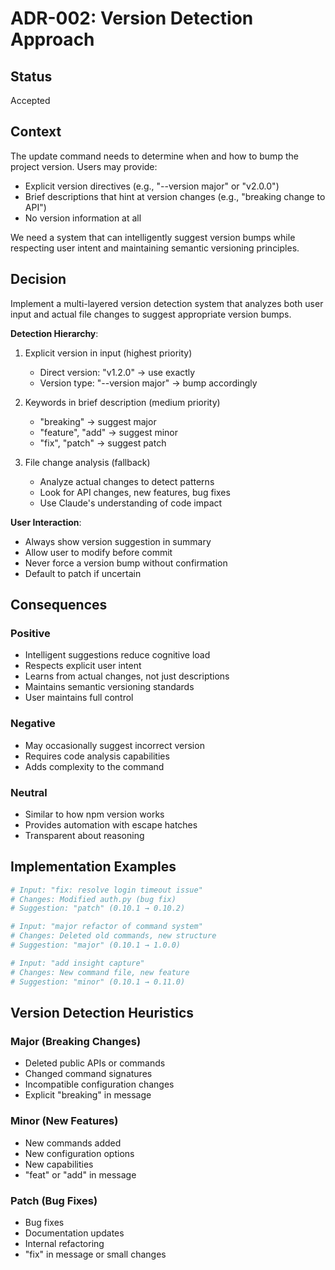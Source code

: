# ADR-002: Version Detection Approach

## Status
Accepted

## Context
The update command needs to determine when and how to bump the project version. Users may provide:
- Explicit version directives (e.g., "--version major" or "v2.0.0")
- Brief descriptions that hint at version changes (e.g., "breaking change to API")
- No version information at all

We need a system that can intelligently suggest version bumps while respecting user intent and maintaining semantic versioning principles.

## Decision
Implement a multi-layered version detection system that analyzes both user input and actual file changes to suggest appropriate version bumps.

**Detection Hierarchy**:
1. Explicit version in input (highest priority)
   - Direct version: "v1.2.0" → use exactly
   - Version type: "--version major" → bump accordingly
   
2. Keywords in brief description (medium priority)
   - "breaking" → suggest major
   - "feature", "add" → suggest minor
   - "fix", "patch" → suggest patch
   
3. File change analysis (fallback)
   - Analyze actual changes to detect patterns
   - Look for API changes, new features, bug fixes
   - Use Claude's understanding of code impact

**User Interaction**:
- Always show version suggestion in summary
- Allow user to modify before commit
- Never force a version bump without confirmation
- Default to patch if uncertain

## Consequences

### Positive
- Intelligent suggestions reduce cognitive load
- Respects explicit user intent
- Learns from actual changes, not just descriptions
- Maintains semantic versioning standards
- User maintains full control

### Negative
- May occasionally suggest incorrect version
- Requires code analysis capabilities
- Adds complexity to the command

### Neutral
- Similar to how npm version works
- Provides automation with escape hatches
- Transparent about reasoning

## Implementation Examples

```python
# Input: "fix: resolve login timeout issue"
# Changes: Modified auth.py (bug fix)
# Suggestion: "patch" (0.10.1 → 0.10.2)

# Input: "major refactor of command system"
# Changes: Deleted old commands, new structure
# Suggestion: "major" (0.10.1 → 1.0.0)

# Input: "add insight capture"
# Changes: New command file, new feature
# Suggestion: "minor" (0.10.1 → 0.11.0)
```

## Version Detection Heuristics

### Major (Breaking Changes)
- Deleted public APIs or commands
- Changed command signatures
- Incompatible configuration changes
- Explicit "breaking" in message

### Minor (New Features)
- New commands added
- New configuration options
- New capabilities
- "feat" or "add" in message

### Patch (Bug Fixes)
- Bug fixes
- Documentation updates
- Internal refactoring
- "fix" in message or small changes